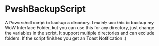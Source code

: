 # PwshBackupScript
A Powershell script to backup a directory. I mainly use this to backup my WoW Interface Folder, but you can use this for any directory, just change the variables in the script. It support multiple directories and can exclude folders. If the script finishes you get an Toast Notification :)
